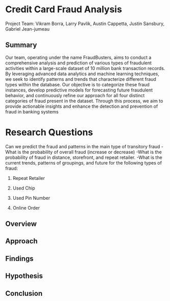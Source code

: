 # Credit Card Fraud Analysis

Project Team: 
Vikram Borra, Larry Pavlik, Austin Cappetta, Justin Sansbury, Gabriel Jean-jumeau

## Summary
Our team, operating under the name FraudBusters, aims to conduct a comprehensive analysis and prediction of various types of fraudulent activities within a large-scale dataset of 10 million bank transaction records. By leveraging advanced data analytics and machine learning techniques, we seek to identify patterns and trends that characterize different fraud types within the database. Our objective is to categorize these fraud instances, develop predictive models for forecasting future fraudulent behavior, and continuously refine our approach for all four distinct categories of fraud present in the dataset. Through this process, we aim to provide actionable insights and enhance the detection and prevention of fraud in banking systems

# Research Questions
Can we predict the fraud and patterns in the main type of transitory fraud
-What is the probability of overall fraud (increase or decrease)
-What is the probability of fraud in distance, storefront, and repeat retailer.
-What is the current trends, patterns of groupings, and future for the following types of fraud:

1) Repeat Retailer

2) Used Chip

3) Used Pin Number

4) Online Order

## Overview

## Approach 

## Findings

## Hypothesis

## Conclusion
